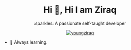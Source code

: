 <h1 align="center">Hi 👋, Hi I am Ziraq</h1>
<p align="center"> :sparkles: A passionate self-taught developer</p>

<p align="center"> <a href="https://twitter.com/youngziraq" target="blank"><img src="https://img.shields.io/twitter/follow/youngziraq?logo=twitter&style=for-the-badge" alt="youngziraq" /></a> </p>

- 🌱 Always learning.
